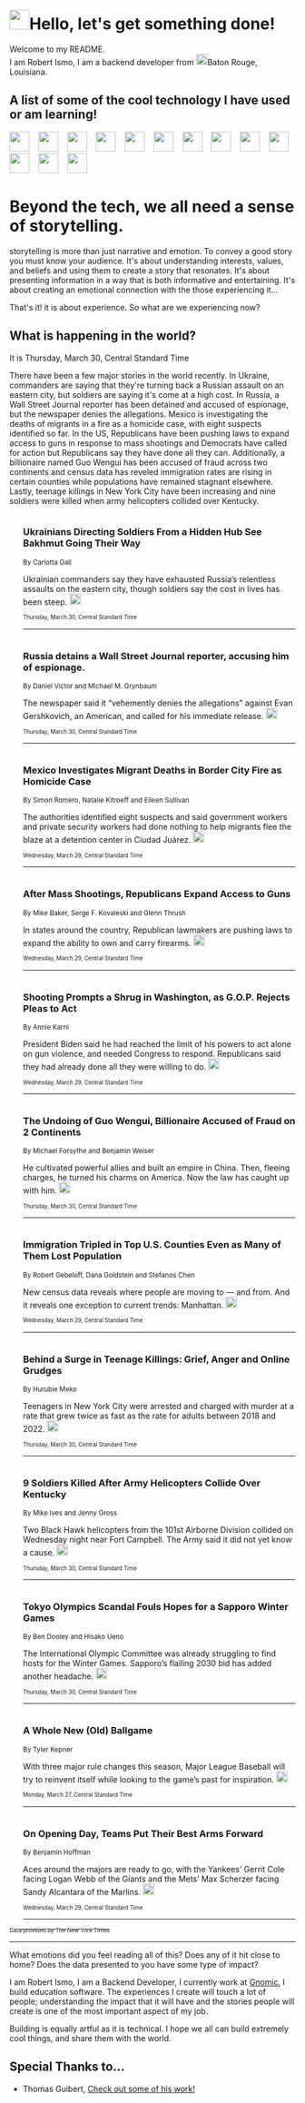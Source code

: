 <h1><img src="https://emojis.slackmojis.com/emojis/images/1643514375/3493/hot-coffee.gif?1643514375" width="35"/>Hello, let's get something done!</h1>

<p>Welcome to my README.<br/>
I am Robert Ismo, I am a backend developer from <img src="https://emojis.slackmojis.com/emojis/images/1638395689/50435/moulin_rouge.png?1638395689" width="20"/>Baton Rouge, Louisiana.</p>
<h2>A list of some of the cool technology I have used or am learning!</h2>
<p>
<img src="https://emojis.slackmojis.com/emojis/images/1643516091/21142/meow_bongotap.gif?1643516091" width="35" alt="">
<img src="https://img.shields.io/badge/Favorite%20Frontend%20Framework-SvelteKit-f83903" alt="">
<img src="https://img.shields.io/badge/Second%20Favorite-Vue-40b581" alt="">
<img src="https://img.shields.io/badge/Most%20Used%20Runtime-Nodejs-78b061" alt="">
<img src="https://emojis.slackmojis.com/emojis/images/1643517416/34482/fire.gif?1643517416" width="35" alt="">
<img src="https://img.shields.io/badge/Javascript%20But%20Better-Typescript-0078ca" alt="">
<img src="https://img.shields.io/badge/Favorite%20Language-Elixir-3e244d" alt="">
<img src="https://img.shields.io/badge/Containerize%20Everything-Docker-6ac9ef" alt="">
<img src="https://emojis.slackmojis.com/emojis/images/1643514596/5999/meow_party.gif?1643514596" width="35" alt="">
<img src="https://img.shields.io/badge/API%20Love%20Language-Graphql-de32a5" alt="">
<img src="https://img.shields.io/badge/Our%20Favorite%20Version%20Controller-Git-e94f33" alt="">
<img src="https://img.shields.io/badge/Favorite%20Database-Redis-d42d1d" alt="">
<img src="https://emojis.slackmojis.com/emojis/images/1643514559/5584/deployparrot.gif?1643514559" width="35" alt="">
<img src="https://img.shields.io/badge/Container%20Interstate-RabbitMQ-f66200" alt="">
<img src="https://img.shields.io/badge/Gotta%20Learn-Kubernetes-316adf" alt="">
<img src="https://img.shields.io/badge/Really%20Mature%20Now-WASM-654fef" alt="">
<img src="https://emojis.slackmojis.com/emojis/images/1666642497/61942/dance_vibe.gif?1666642497" width="35" alt="">
<img src="https://img.shields.io/badge/For%20My%20M1-ARM64-657d96" alt="">
<img src="https://img.shields.io/badge/Loving%20This%20So%20Much-TailwindCSS-17bcb5" alt="">
<img src="https://img.shields.io/badge/Cool%20Build%20Tool-Vite-f9cb24" alt="">
<img src="https://emojis.slackmojis.com/emojis/images/1669231376/62819/working-on-it.gif?1669231376" width="35" alt="">
<img src="https://img.shields.io/badge/Fun%20and%20Easy%20Database-MongoDB-5f8c49" alt="">
<img src="https://img.shields.io/badge/JS%20Life%20Support-NPM-c73737" alt="">
<img src="https://img.shields.io/badge/I%20Liked%20It-DynamoDB-0073b9" alt="">
<img src="https://emojis.slackmojis.com/emojis/images/1643514045/46/question.gif?1643514045" width="35" alt="">
<img src="https://img.shields.io/badge/cool-React-60d6f9" alt="">
<img src="https://img.shields.io/badge/Future%20Big%20Project-Lambda-f37e00" alt="">
<img src="https://img.shields.io/badge/NPM%20But%20Better-PNPM-f1aa07" alt="">
<img src="https://emojis.slackmojis.com/emojis/images/1643514943/9662/fbwow.gif?1643514943" width="35" alt="">
<img src="https://img.shields.io/badge/First%20Language-C-662079" alt="">
<img src="https://img.shields.io/badge/Where%20I%20Deploy%20Frontend-Vercel-000000" alt="">
<img src="https://img.shields.io/badge/Who%20Does%20not%20Want%20an%20App-Swift-f9492a" alt="">
<img src="https://emojis.slackmojis.com/emojis/images/1643514058/151/javascript.png?1643514058" width="35" alt="">
<img src="https://img.shields.io/badge/cool-Python-fbd542" alt="">
<img src="https://img.shields.io/badge/Favorite%20Something-Stripe-656cdc" alt="">
<img src="https://img.shields.io/badge/Of%20Course-HTML5-ed6327" alt="">
<img src="https://emojis.slackmojis.com/emojis/images/1660415405/60731/bomb.gif?1660415405" width="35" alt="">
<img src="https://img.shields.io/badge/hate-CSS-2964ec" alt="">
<img src="https://img.shields.io/badge/Learning-CircleCI-141215" alt="">
<img src="https://img.shields.io/badge/Learning-Rust-fbbb3b" alt="">
<img src="https://emojis.slackmojis.com/emojis/images/1660415397/60712/writing-hand.gif?1660415397" width="35" alt="">
<img src="https://img.shields.io/badge/Dev%20Browser%20of%20Choice-Firefox-cc4e26" alt="">
<img src="https://img.shields.io/badge/Recoverying%20From%20Windows-UNIX-1781e3" alt="">
<img src="https://img.shields.io/badge/LOVE-LogSeq-90c1c2" alt="">
<img src="https://emojis.slackmojis.com/emojis/images/1643514066/223/kirby.gif?1643514066" width="35" alt="">
<img src="https://img.shields.io/badge/Daily%20Driver-MacOS-e6e6e8" alt="">
<img src="https://img.shields.io/badge/Git%20Server-Github-000000" alt="">
<img src="https://img.shields.io/badge/enjoyable-EC2-f17428" alt="">
<img src="https://emojis.slackmojis.com/emojis/images/1643514239/2069/excited.gif?1643514239" width="35" alt="">
</p>
<h1>Beyond the tech, we all need a sense of storytelling.</h1>
<p>storytelling is more than just narrative and emotion. To convey a good story you must know your audience. It's about understanding interests, values, and beliefs and using them to create a story that resonates. It's about presenting information in a way that is both informative and entertaining. It's about creating an emotional connection with the those experiencing it...</p>
<p>That's it! it is about experience. So what are we experiencing now?</p>
<h2>What is happening in the world?</h2>
<p>It is Thursday, March 30, Central Standard Time</p>
<p>
There have been a few major stories in the world recently. In Ukraine, commanders are saying that they&#39;re turning back a Russian assault on an eastern city, but soldiers are saying it&#39;s come at a high cost. In Russia, a Wall Street Journal reporter has been detained and accused of espionage, but the newspaper denies the allegations. Mexico is investigating the deaths of migrants in a fire as a homicide case, with eight suspects identified so far. In the US, Republicans have been pushing laws to expand access to guns in response to mass shootings and Democrats have called for action but Republicans say they have done all they can. Additionally, a billionaire named Guo Wengui has been accused of fraud across two continents and census data has reveled immigration rates are rising in certain counties while populations have remained stagnant elsewhere. Lastly, teenage killings in New York City have been increasing and nine soldiers were killed when army helicopters collided over Kentucky.</p>
<ol>
<img src="https://img.shields.io/badge/-world-blue" alt="">
<h3>Ukrainians Directing Soldiers From a Hidden Hub See Bakhmut Going Their Way</h3>
<sub>By Carlotta Gall</sub>
<p>Ukrainian commanders say they have exhausted Russia’s relentless assaults on the eastern city, though soldiers say the cost in lives has been steep.  <a href="https://nyti.ms/3KhuGcr"><img src="https://developer.nytimes.com/files/poweredby_nytimes_30b.png?v=1583354208352" height="20"></a></p>
<sub><sub>Thursday, March 30, Central Standard Time</sub></sub>
<hr/>
<img src="https://img.shields.io/badge/-world-blue" alt="">
<h3>Russia detains a Wall Street Journal reporter, accusing him of espionage.</h3>
<sub>By Daniel Victor and Michael M. Grynbaum</sub>
<p>The newspaper said it “vehemently denies the allegations” against Evan Gershkovich, an American, and called for his immediate release.  <a href="https://nyti.ms/3ns5HLv"><img src="https://developer.nytimes.com/files/poweredby_nytimes_30b.png?v=1583354208352" height="20"></a></p>
<sub><sub>Thursday, March 30, Central Standard Time</sub></sub>
<hr/>
<img src="https://img.shields.io/badge/-world-blue" alt="">
<h3>Mexico Investigates Migrant Deaths in Border City Fire as Homicide Case</h3>
<sub>By Simon Romero, Natalie Kitroeff and Eileen Sullivan</sub>
<p>The authorities identified eight suspects and said government workers and private security workers had done nothing to help migrants flee the blaze at a detention center in Ciudad Juárez.  <a href="https://nyti.ms/3M27pNN"><img src="https://developer.nytimes.com/files/poweredby_nytimes_30b.png?v=1583354208352" height="20"></a></p>
<sub><sub>Wednesday, March 29, Central Standard Time</sub></sub>
<hr/>
<img src="https://img.shields.io/badge/-us-blue" alt="">
<h3>After Mass Shootings, Republicans Expand Access to Guns</h3>
<sub>By Mike Baker, Serge F. Kovaleski and Glenn Thrush</sub>
<p>In states around the country, Republican lawmakers are pushing laws to expand the ability to own and carry firearms.  <a href="https://nyti.ms/3lULFJ6"><img src="https://developer.nytimes.com/files/poweredby_nytimes_30b.png?v=1583354208352" height="20"></a></p>
<sub><sub>Wednesday, March 29, Central Standard Time</sub></sub>
<hr/>
<img src="https://img.shields.io/badge/-us-blue" alt="">
<h3>Shooting Prompts a Shrug in Washington, as G.O.P. Rejects Pleas to Act</h3>
<sub>By Annie Karni</sub>
<p>President Biden said he had reached the limit of his powers to act alone on gun violence, and needed Congress to respond. Republicans said they had already done all they were willing to do.  <a href="https://nyti.ms/3JU7qRh"><img src="https://developer.nytimes.com/files/poweredby_nytimes_30b.png?v=1583354208352" height="20"></a></p>
<sub><sub>Wednesday, March 29, Central Standard Time</sub></sub>
<hr/>
<img src="https://img.shields.io/badge/-us-blue" alt="">
<h3>The Undoing of Guo Wengui, Billionaire Accused of Fraud on 2 Continents</h3>
<sub>By Michael Forsythe and Benjamin Weiser</sub>
<p>He cultivated powerful allies and built an empire in China. Then, fleeing charges, he turned his charms on America. Now the law has caught up with him.  <a href="https://nyti.ms/40z2EA4"><img src="https://developer.nytimes.com/files/poweredby_nytimes_30b.png?v=1583354208352" height="20"></a></p>
<sub><sub>Thursday, March 30, Central Standard Time</sub></sub>
<hr/>
<img src="https://img.shields.io/badge/-us-blue" alt="">
<h3>Immigration Tripled in Top U.S. Counties Even as Many of Them Lost Population</h3>
<sub>By Robert Gebeloff, Dana Goldstein and Stefanos Chen</sub>
<p>New census data reveals where people are moving to — and from. And it reveals one exception to current trends: Manhattan.  <a href="https://nyti.ms/3G2qwnh"><img src="https://developer.nytimes.com/files/poweredby_nytimes_30b.png?v=1583354208352" height="20"></a></p>
<sub><sub>Wednesday, March 29, Central Standard Time</sub></sub>
<hr/>
<img src="https://img.shields.io/badge/-nyregion-blue" alt="">
<h3>Behind a Surge in Teenage Killings: Grief, Anger and Online Grudges</h3>
<sub>By Hurubie Meko</sub>
<p>Teenagers in New York City were arrested and charged with murder at a rate that grew twice as fast as the rate for adults between 2018 and 2022.  <a href="https://nyti.ms/3JWjLVk"><img src="https://developer.nytimes.com/files/poweredby_nytimes_30b.png?v=1583354208352" height="20"></a></p>
<sub><sub>Thursday, March 30, Central Standard Time</sub></sub>
<hr/>
<img src="https://img.shields.io/badge/-us-blue" alt="">
<h3>9 Soldiers Killed After Army Helicopters Collide Over Kentucky</h3>
<sub>By Mike Ives and Jenny Gross</sub>
<p>Two Black Hawk helicopters from the 101st Airborne Division collided on Wednesday night near Fort Campbell. The Army said it did not yet know a cause.  <a href="https://nyti.ms/3LYUHzD"><img src="https://developer.nytimes.com/files/poweredby_nytimes_30b.png?v=1583354208352" height="20"></a></p>
<sub><sub>Thursday, March 30, Central Standard Time</sub></sub>
<hr/>
<img src="https://img.shields.io/badge/-sports-blue" alt="">
<h3>Tokyo Olympics Scandal Fouls Hopes for a Sapporo Winter Games</h3>
<sub>By Ben Dooley and Hisako Ueno</sub>
<p>The International Olympic Committee was already struggling to find hosts for the Winter Games. Sapporo’s flailing 2030 bid has added another headache.  <a href="https://nyti.ms/3lNMjbB"><img src="https://developer.nytimes.com/files/poweredby_nytimes_30b.png?v=1583354208352" height="20"></a></p>
<sub><sub>Thursday, March 30, Central Standard Time</sub></sub>
<hr/>
<img src="https://img.shields.io/badge/-sports-blue" alt="">
<h3>A Whole New (Old) Ballgame</h3>
<sub>By Tyler Kepner</sub>
<p>With three major rule changes this season, Major League Baseball will try to reinvent itself while looking to the game’s past for inspiration.  <a href="https://nyti.ms/3nmq9xx"><img src="https://developer.nytimes.com/files/poweredby_nytimes_30b.png?v=1583354208352" height="20"></a></p>
<sub><sub>Monday, March 27, Central Standard Time</sub></sub>
<hr/>
<img src="https://img.shields.io/badge/-sports-blue" alt="">
<h3>On Opening Day, Teams Put Their Best Arms Forward</h3>
<sub>By Benjamin Hoffman</sub>
<p>Aces around the majors are ready to go, with the Yankees’ Gerrit Cole facing Logan Webb of the Giants and the Mets’ Max Scherzer facing Sandy Alcantara of the Marlins.  <a href="https://nyti.ms/3KgRkml"><img src="https://developer.nytimes.com/files/poweredby_nytimes_30b.png?v=1583354208352" height="20"></a></p>
<sub><sub>Wednesday, March 29, Central Standard Time</sub></sub>
<hr/>
</ol>
<a href="https://developer.nytimes.com"><sub><sub>Data provided by The New York Times</sub></sub></a>
<hr/>
<p>What emotions did you feel reading all of this? Does any of it hit close to home? Does the data presented to you have some type of impact?</p>
<p>I am Robert Ismo, I am a Backend Developer, I currently work at <a href="https://gnomic.education/">Gnomic</a>, I build education software. The experiences I create will touch a lot of people; understanding the impact that it will have and the stories people will create is one of the most important aspect of my job.</p>
<p>Building is equally artful as it is technical. I hope we all can build extremely cool things, and share them with the world.</p>
<h2>Special Thanks to...</h2>
<ul>
<li>Thomas Guibert, <a href="https://github.com/thmsgbrt/thmsgbrt">Check out some of his work!</a></li>
</ul>
